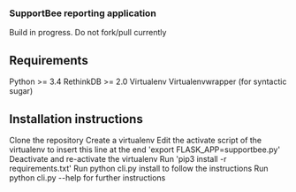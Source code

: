 ### SupportBee reporting application
Build in progress. Do not fork/pull currently

## Requirements
Python >= 3.4
RethinkDB >= 2.0
Virtualenv
Virtualenvwrapper (for syntactic sugar)

## Installation instructions
Clone the repository
Create a virtualenv
Edit the activate script of the virtualenv to insert this line at the end 'export FLASK_APP=supportbee.py'
Deactivate and re-activate the virtualenv
Run 'pip3 install -r requirements.txt'
Run python cli.py install to follow the instructions
Run python cli.py --help for further instructions
